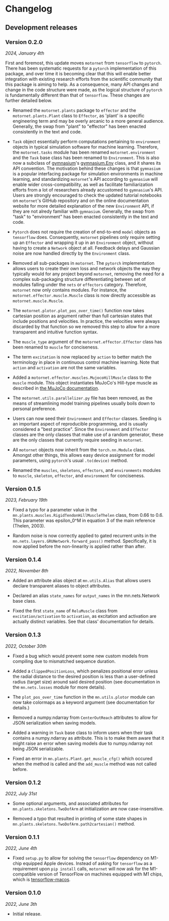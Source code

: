 # Changelog

## Development releases


<!--
### <font size="4">Version 0.1.6</font>
*YYYY, Month DDth*

- 
-->


### <font size="4">Version 0.2.0</font>
*2024, January 4th*

First and foremost, this update moves `motornet` from `tensorflow` to `pytorch`. There has been systematic requests for 
a `pytorch` implementation of this package, and over time it is becoming clear that this will enable better integration
with existing research efforts from the scientific community that this package is aiming to help. As a consequence,
many API changes and change in the code structure were made, as the logical structure of `pytorch` is fundamentally
different than that of `tensorflow`. These changes are further detailed below.


- Renamed the `motornet.plants` package to `effector` and the `motornet.plants.Plant` class to `Effector`, as 'plant' 
is a specific engineering term and may be overly arcanic to a more general audience. Generally, the swap from "plant" 
to "effector" has been enacted consistently in the text and code.

- `Task` object essentially perform computations pertaining to `environment` objects in typical simulation software for
machine learning. Therefore, the `motornet.tasks` module has been renamed `motornet.environment` and the `Task` base 
class has been renamed to `Environment`. This is also now a subclass of [gymnasium](https://gymnasium.farama.org)'s
[gymnasium.Env](https://gymnasium.farama.org/api/env/#gymnasium-env) class, and it shares its API convention. The 
motivation behind these changes is that `gymnasium` is a popular interfacing package for simulation environments
in machine learning, and standardizing `motornet`'s API according to `gymnasium` will enable wider cross-compatibility,
as well as facilitate familiarization efforts from a lot of researchers already accustomed to 
`gymnasium`'s API. Users are strongly encouraged to check the updated tutorial notebooks on `motornet`'s GitHub
repository and on the online documentation website for more detailed explanation of the new `Environment` API, if they
are not alredy familiar with `gymnasium`. Generally, the swap from "task" to "environment" has been enacted consistently
in the text and code.

- `Pytorch` does not require the creation of end-to-end `model` objects as `tensorflow` does. Consequently, `motornet`
pipelines only require setting up an `Effector` and wrapping it up in an `Environment` object, without having to create 
a `Network` object at all. Feedback delays and Gaussian noise are now handled directly by the `Environment` class.

- Removed all sub-packages in `motornet`. The `pytorch` implementation allows users to create their own loss and network 
objects the way they typically would for any project beyond `motornet`, removing the need for a complex sub-packaging 
structure differentiating between set of modules falling under the  `nets` or `effectors` category. Therefore, 
`motornet` now only contains modules. For instance, the `motornet.effector.muscle.Muscle` class is now directly 
accessible as `motornet.muscle.Muscle`.

- The `motornet.plotor.plot_pos_over_time()` function now takes cartesian position as argument rather than full 
cartesian states that include positions and velocities. In practice, the velocities were always discarded by that 
function so we removed this step to allow for a more transparent and intuitive function syntax.

- The `muscle_type` argument of the `motornet.effector.Effector` class has been renamed to `muscle` for conciseness.

- The term `excitation` is now replaced by `action` to better match the terminology in place in continuous control 
machine learning. Note that `action` and `activation` are not the same variables.

- Added a `motornet.effector.muscles.MujocoHillMuscle` class to the `muscle` module. This object instantiates MuJoCo's
Hill-type muscle as described in
[the MuJoCo documentation](https://mujoco.readthedocs.io/en/stable/modeling.html#muscle-actuators).

- The `motornet.utils.parallelizer.py` file has been removed, as the means of streamlining model training pipelines 
usually boils down to personal preference.

- Users can now seed their `Environment` and `Effector` classes. Seeding is an important aspect of reproducible 
programming, and is usually considered a "best practice". Since the `Environment` and `Effector` classes are the only
classes that make use of a random generator, these are the only classes that currently require seeding in `motornet`.

- All `motornet` objects now inherit from the `torch.nn.Module` class. Amongst other things, this allows easy device 
assignment for model parameters, using `pytorch`'s usual `.to(device)` method.

- Renamed the `muscles`, `skeletons`, `effectors`, and `environments` modules to `muscle`, `skeleton`, `effector`, and
`environment` for conciseness.



### <font size="4">Version 0.1.5</font>
*2023, February 19th*

- Fixed a typo for a parameter value in the `mn.plants.muscles.RigidTendonHillMuscleThelen` class, from 0.66 to 0.6.
This parameter was epsilon_0^M in equation 3 of the main reference (Thelen, 2003).

- Random noise is now correctly applied to gated recurrent units in the `mn.nets.layers.GRUNetwork.forward_pass()`
method. Specifically, it is now applied before the non-linearity is applied rather than after.


### <font size="4">Version 0.1.4</font>
*2022, November 8th*
- Added an attribute alias object at `mn.utils.Alias` that allows users declare transparent aliases to object 
attributes.

- Declared an alias `state_names` for `output_names` in the mn.nets.Network base class.

- Fixed the first `state_name` of `ReluMuscle` class from `excitation/activation` to `activation`, as excitation
and activation are actually distinct variables. See that class' documentation for details. 


### <font size="4">Version 0.1.3</font>
*2022, October 30th*
- Fixed a bug which would prevent some new custom models from compiling due to mismatched sequence duration.

- Added a `ClippedPositionLoss`, which penalizes positional error unless the radial distance to the desired position is
less than a user-defined radius (target size) around said desired position (see documentation in the `mn.nets.losses`
module for more details).

- The `plot_pos_over_time` function in the `mn.utils.plotor` module can now take colormaps as a keyword argument (see
documentation for details.)

- Removed a numpy.ndarray from `CenterOutReach` attributes to allow for JSON serialization when saving models.

- Added a warning in `Task` base class to inform users when their task contains a numpy.ndarray as attribute. This is 
to make them aware that it might raise an error when saving models due to numpy.ndarray not being JSON serializable.

- Fixed an error in `mn.plants.Plant.get_muscle_cfg()` which occured when the method is called and  the `add_muscle` 
method was not called before. 


### <font size="4">Version 0.1.2</font>
*2022, July 31st*
- Some optional arguments, and associated attributes for `mn.plants.skeletons.TwoDofArm` at initialization are now 
case-insensitive.

- Removed a typo that resulted in printing of some state shapes in `mn.plants.skeletons.TwoDofArm.path2cartesian()` 
method.


### <font size="4">Version 0.1.1</font>
*2022, June 4th*
- Fixed `setup.py` to allow for solving the `tensorflow` dependency on M1-chip equipped Apple devices. Instead of asking
for `tensorflow` as a requirement upon `pip install` calls, `motornet` will now ask for the M1-compatible version of 
TensorFlow on machines equipped with M1 chips, which is [tensorflow-macos](https://pypi.org/project/tensorflow-macos/).


### <font size="4">Version 0.1.0</font>
*2022, June 3th*
- Initial release.